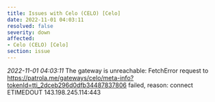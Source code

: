 ```yaml
---
title: Issues with Celo (CELO) [Celo]
date: 2022-11-01 04:03:11
resolved: false
severity: down
affected:
- Celo (CELO) [Celo]
section: issue
---
```


*2022-11-01 04:03:11* The gateway is unreachable: FetchError request to https://patrola.me/gateways/celo/meta-info?tokenId=tti_2dceb296d0dfb34487837806 failed, reason: connect ETIMEDOUT 143.198.245.114:443
